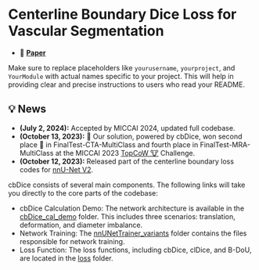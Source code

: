 # Centerline Boundary Dice Loss for Vascular Segmentation
- 📃 [**Paper**](https://arxiv.org/abs/2407.01517)

Make sure to replace placeholders like `yourusername`, `yourproject`, and `YourModule` with actual names specific to your project. This will help in providing clear and precise instructions to users who read your README.


## :bulb: News
* **(July 2, 2024):** Accepted by MICCAI 2024, updated full codebase.
* **(October 13, 2023):** :tada: Our solution, powered by cbDice, won second place 🥈 in FinalTest-CTA-MultiClass and fourth place in FinalTest-MRA-MultiClass at the MICCAI 2023 [TopCoW 🐮](https://topcow23.grand-challenge.org/evaluation/finaltest-cta-multiclass/leaderboard) Challenge.
* **(October 12, 2023):** Released part of the centerline boundary loss codes for [nnU-Net V2](https://github.com/MIC-DKFZ/nnUNet/releases/tag/v2.2).


cbDice consists of several main components. The following links will take you directly to the core parts of the codebase:

- cbDice Calculation Demo: The network architecture is available in the [cbDice_cal_demo](https://github.com/PengchengShi1220/cbDice/tree/main/cbDice_cal_demo) folder. This includes three scenarios: translation, deformation, and diameter imbalance.
- Network Training: The [nnUNetTrainer_variants](https://github.com/PengchengShi1220/cbDice/tree/main/nnUNetTrainer_variants) folder contains the files responsible for network training.
- Loss Function: The loss functions, including cbDice, clDice, and B-DoU, are located in the [loss](https://github.com/PengchengShi1220/cbDice/tree/main/loss) folder.
